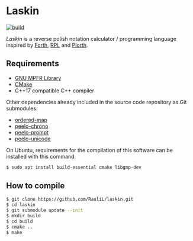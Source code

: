 # Laskin

[![build][build-image]][build-url]

_Laskin_ is a reverse polish notation calculator / programming language
inspired by [Forth], [RPL] and [Plorth].

## Requirements

- [GNU MPFR Library]
- [CMake]
- C++17 compatible C++ compiler

Other dependencies already included in the source code repository as Git
submodules:

- [ordered-map]
- [peelo-chrono]
- [peelo-prompt]
- [peelo-unicode]

On Ubuntu, requirements for the compilation of this software can be installed
with this command:

```bash
$ sudo apt install build-essential cmake libgmp-dev
```

## How to compile

```bash
$ git clone https://github.com/RauliL/laskin.git
$ cd laskin
$ git submodule update --init
$ mkdir build
$ cd build
$ cmake ..
$ make
```

[forth]: https://en.wikipedia.org/wiki/Forth_%28programming_language%29
[rpl]: https://en.wikipedia.org/wiki/RPL_(programming_language)
[plorth]: https://plorth.org
[GNU MPFR Library]: https://www.mpfr.org
[cmake]: https://cmake.org/
[ordered-map]: https://github.com/Tessil/ordered-map/
[peelo-chrono]: https://github.com/peelonet/peelo-chrono
[peelo-prompt]: https://github.com/peelonet/peelo-prompt
[peelo-unicode]: https://github.com/peelonet/peelo-unicode
[build-image]: https://github.com/RauliL/laskin/actions/workflows/build.yml/badge.svg
[build-url]: https://github.com/RauliL/laskin/actions/workflows/build.yml
